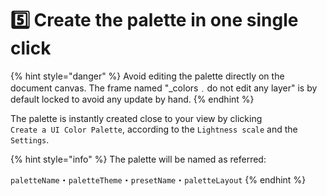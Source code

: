 # 5️⃣ Create the palette in one single click

{% hint style="danger" %}
Avoid editing the palette directly on the document canvas. The frame named "\_colors﹒do not edit any layer" is by default locked to avoid any update by hand.
{% endhint %}

The palette is instantly created close to your view by clicking `Create a UI Color Palette`, according to the `Lightness scale` and the `Settings`.

{% hint style="info" %}
The palette will be named as referred:

`paletteName`・`paletteTheme`・`presetName`・`paletteLayout`
{% endhint %}
